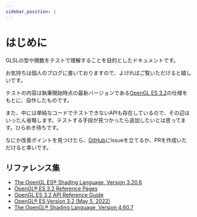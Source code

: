 ```yaml
---
sidebar_position: 1
---
```


# はじめに

GLSLの型や関数をテストで理解することを目的としたドキュメントです。

お気持ちは個人のブログに書いておりますので、よければご覧いただけると嬉しいです。

テストの内容は執筆開始時点の最新バージョンである[OpenGL ES 3.2](https://registry.khronos.org/OpenGL-Refpages/es3/)の仕様をもとに、自作したものです。

また、中には単純なコードでテストできないAPIも存在しているので、その辺はいったん省略します。テストする手段が見つかったら追加したいとは思ってます。ひらめき待ちです。

なにか改善ポイントを見つけたら、[GitHub](https://github.com/tkskto/glsl-testing)にIssueを立てるか、PRを作成いただけると幸いです。

## リファレンス集

*   [The OpenGL ES® Shading Language, Version 3.20.6](https://registry.khronos.org/OpenGL/specs/es/3.2/GLSL_ES_Specification_3.20.html)
*   [OpenGL® ES 3.2 Reference Pages](https://registry.khronos.org/OpenGL-Refpages/es3/)
*   [OpenGL ES 3.2 API Reference Guide](https://www.khronos.org/files/opengles32-quick-reference-card.pdf)
*   [OpenGL® ES Version 3.2 (May 5, 2022)](https://registry.khronos.org/OpenGL/specs/es/3.2/es_spec_3.2.pdf)
*   [The OpenGL® Shading Language, Version 4.60.7](https://registry.khronos.org/OpenGL/specs/gl/GLSLangSpec.4.60.html)
